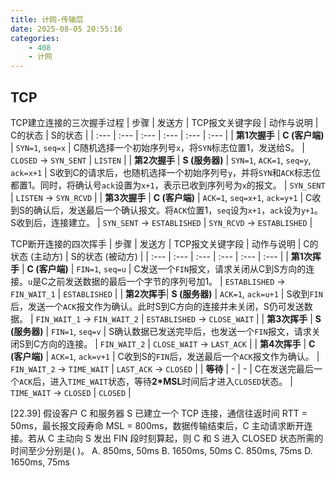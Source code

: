 ```yaml
---
title: 计网-传输层
date: 2025-08-05 20:55:16
categories:
    - 408
    - 计网
---
```


## TCP
TCP建立连接的三次握手过程
| 步骤 | 发送方 | TCP报文关键字段 | 动作与说明 | C的状态 | S的状态 |
| :--- | :--- | :--- | :--- | :--- | :--- |
| **第1次握手** | **C (客户端)** | `SYN=1`, `seq=x` | C随机选择一个初始序列号`x`，将`SYN`标志位置1，发送给S。 | `CLOSED` -> `SYN_SENT` | `LISTEN` |
| **第2次握手** | **S (服务器)** | `SYN=1`, `ACK=1`, `seq=y`, `ack=x+1` | S收到C的请求后，也随机选择一个初始序列号`y`，并将`SYN`和`ACK`标志位都置1。同时，将确认号`ack`设置为`x+1`，表示已收到序列号为`x`的报文。 | `SYN_SENT` | `LISTEN` -> `SYN_RCVD` |
| **第3次握手** | **C (客户端)** | `ACK=1`, `seq=x+1`, `ack=y+1` | C收到S的确认后，发送最后一个确认报文。将`ACK`位置1，`seq`设为`x+1`，`ack`设为`y+1`。S收到后，连接建立。 | `SYN_SENT` -> `ESTABLISHED` | `SYN_RCVD` -> `ESTABLISHED` |

TCP断开连接的四次挥手
| 步骤 | 发送方 | TCP报文关键字段 | 动作与说明 | C的状态 (主动方) | S的状态 (被动方) |
| :--- | :--- | :--- | :--- | :--- | :--- |
| **第1次挥手** | **C (客户端)** | `FIN=1`, `seq=u` | C发送一个`FIN`报文，请求关闭从C到S方向的连接。`u`是C之前发送数据的最后一个字节的序列号加1。 | `ESTABLISHED` -> `FIN_WAIT_1` | `ESTABLISHED` |
| **第2次挥手**| **S (服务器)** | `ACK=1`, `ack=u+1` | S收到`FIN`后，发送一个`ACK`报文作为确认。此时S到C方向的连接并未关闭，S仍可发送数据。 | `FIN_WAIT_1` -> `FIN_WAIT_2` | `ESTABLISHED` -> `CLOSE_WAIT` |
| **第3次挥手** | **S (服务器)** | `FIN=1`, `seq=v` | S确认数据已发送完毕后，也发送一个`FIN`报文，请求关闭S到C方向的连接。 | `FIN_WAIT_2` | `CLOSE_WAIT` -> `LAST_ACK` |
| **第4次挥手** | **C (客户端)** | `ACK=1`, `ack=v+1` | C收到S的`FIN`后，发送最后一个`ACK`报文作为确认。 | `FIN_WAIT_2` -> `TIME_WAIT` | `LAST_ACK` -> `CLOSED` |
| **等待** | - | - | C在发送完最后一个`ACK`后，进入`TIME_WAIT`状态，等待**2*MSL**时间后才进入`CLOSED`状态。 | `TIME_WAIT` -> `CLOSED` | `CLOSED` |


[22.39] 假设客户 C 和服务器 S 已建立一个 TCP 连接，通信往返时间 RTT = 50ms，最长报文段寿命 MSL = 800ms，数据传输结束后，C 主动请求断开连接。若从 C 主动向 S 发出 FIN 段时刻算起，则 C 和 S 进入 CLOSED 状态所需的时间至少分别是( )。
A. 850ms, 50ms
B. 1650ms, 50ms
C. 850ms, 75ms
D. 1650ms, 75ms